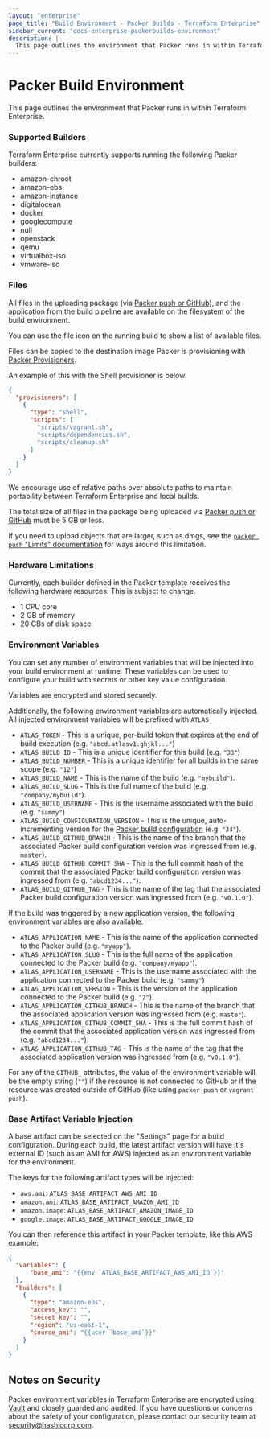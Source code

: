 ```yaml
---
layout: "enterprise"
page_title: "Build Environment - Packer Builds - Terraform Enterprise"
sidebar_current: "docs-enterprise-packerbuilds-environment"
description: |-
  This page outlines the environment that Packer runs in within Terraform Enterprise.
---
```


# Packer Build Environment

This page outlines the environment that Packer runs in within Terraform
Enterprise.

### Supported Builders

Terraform Enterprise currently supports running the following Packer builders:

- amazon-chroot
- amazon-ebs
- amazon-instance
- digitalocean
- docker
- googlecompute
- null
- openstack
- qemu
- virtualbox-iso
- vmware-iso

### Files

All files in the uploading package (via [Packer push or GitHub](/docs/enterprise-legacy/packer/builds/starting.html)),
and the application from the build pipeline are available on the filesystem
of the build environment.

You can use the file icon on the running build to show a list of
available files.

Files can be copied to the destination image Packer is provisioning
with [Packer Provisioners](https://packer.io/docs/templates/provisioners.html).

An example of this with the Shell provisioner is below.

```json
{
  "provisioners": [
    {
      "type": "shell",
      "scripts": [
        "scripts/vagrant.sh",
        "scripts/dependencies.sh",
        "scripts/cleanup.sh"
      ]
    }
  ]
}
```

We encourage use of relative paths over absolute paths to maintain portability
between Terraform Enterprise and local builds.

The total size of all files in the package being uploaded via
[Packer push or GitHub](/docs/enterprise-legacy/packer/builds/starting.html) must be 5 GB or less.

If you need to upload objects that are larger, such as dmgs, see the
[`packer push` "Limits" documentation](https://packer.io/docs/command-line/push.html)
for ways around this limitation.

### Hardware Limitations

Currently, each builder defined in the Packer template receives
the following hardware resources. This is subject to change.

- 1 CPU core
- 2 GB of memory
- 20 GBs of disk space

### Environment Variables

You can set any number of environment variables that will be injected
into your build environment at runtime. These variables can be
used to configure your build with secrets or other key value configuration.

Variables are encrypted and stored securely.

Additionally, the following environment variables are automatically injected. All injected environment variables will be prefixed with `ATLAS_`

- `ATLAS_TOKEN` - This is a unique, per-build token that expires at the end of
  build execution (e.g. `"abcd.atlasv1.ghjkl..."`)
- `ATLAS_BUILD_ID` - This is a unique identifier for this build (e.g. `"33"`)
- `ATLAS_BUILD_NUMBER` - This is a unique identifier for all builds in the same
  scope (e.g. `"12"`)
- `ATLAS_BUILD_NAME` - This is the name of the build (e.g. `"mybuild"`).
- `ATLAS_BUILD_SLUG` - This is the full name of the build
  (e.g. `"company/mybuild"`).
- `ATLAS_BUILD_USERNAME` - This is the username associated with the build
  (e.g. `"sammy"`)
- `ATLAS_BUILD_CONFIGURATION_VERSION` - This is the unique, auto-incrementing
  version for the [Packer build configuration](/docs/enterprise-legacy/glossary/index.html) (e.g. `"34"`).
- `ATLAS_BUILD_GITHUB_BRANCH` - This is the name of the branch
  that the associated Packer build configuration version was ingressed from
  (e.g. `master`).
- `ATLAS_BUILD_GITHUB_COMMIT_SHA` - This is the full commit hash
  of the commit that the associated Packer build configuration version was
  ingressed from (e.g. `"abcd1234..."`).
- `ATLAS_BUILD_GITHUB_TAG` - This is the name of the tag
  that the associated Packer build configuration version was ingressed from
  (e.g. `"v0.1.0"`).

If the build was triggered by a new application version, the following
environment variables are also available:

- `ATLAS_APPLICATION_NAME` - This is the name of the application connected to
  the Packer build (e.g. `"myapp"`).
- `ATLAS_APPLICATION_SLUG` - This is the full name of the application connected
  to the Packer build (e.g. `"company/myapp"`).
- `ATLAS_APPLICATION_USERNAME` - This is the username associated with the
  application connected to the Packer build (e.g. `"sammy"`)
- `ATLAS_APPLICATION_VERSION` - This is the version of the application connected
  to the Packer build (e.g. `"2"`).
- `ATLAS_APPLICATION_GITHUB_BRANCH` - This is the name of the branch that the
  associated application version was ingressed from (e.g. `master`).
- `ATLAS_APPLICATION_GITHUB_COMMIT_SHA` - This is the full commit hash
  of the commit that the associated application version was ingressed from
  (e.g. `"abcd1234..."`).
- `ATLAS_APPLICATION_GITHUB_TAG` - This is the name of the tag that the
  associated application version was ingressed from (e.g. `"v0.1.0"`).

For any of the `GITHUB_` attributes, the value of the environment variable will
be the empty string (`""`) if the resource is not connected to GitHub or if the
resource was created outside of GitHub (like using `packer push` or
`vagrant push`).


### Base Artifact Variable Injection

A base artifact can be selected on the "Settings" page for a build
configuration. During each build, the latest artifact version will have it's
external ID (such as an AMI for AWS) injected as an environment variable for the
environment.

The keys for the following artifact types will be injected:

- `aws.ami`: `ATLAS_BASE_ARTIFACT_AWS_AMI_ID`
- `amazon.ami`: `ATLAS_BASE_ARTIFACT_AMAZON_AMI_ID`
- `amazon.image`: `ATLAS_BASE_ARTIFACT_AMAZON_IMAGE_ID`
- `google.image`: `ATLAS_BASE_ARTIFACT_GOOGLE_IMAGE_ID`

You can then reference this artifact in your Packer template, like this
AWS example:

```json
{
  "variables": {
      "base_ami": "{{env `ATLAS_BASE_ARTIFACT_AWS_AMI_ID`}}"
  },
  "builders": [
    {
      "type": "amazon-ebs",
      "access_key": "",
      "secret_key": "",
      "region": "us-east-1",
      "source_ami": "{{user `base_ami`}}"
    }
  ]
}
```

## Notes on Security

Packer environment variables in Terraform Enterprise are encrypted using [Vault](https://vaultproject.io)
and closely guarded and audited. If you have questions or concerns
about the safety of your configuration, please contact our security team
at [security@hashicorp.com](mailto:security@hashicorp.com).

